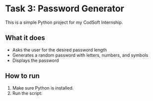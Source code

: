 # Task 3: Password Generator

This is a simple Python project for my CodSoft Internship.

##  What it does
- Asks the user for the desired password length
- Generates a random password with letters, numbers, and symbols
- Displays the password

##  How to run
1. Make sure Python is installed.
2. Run the script:
